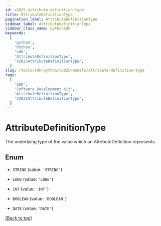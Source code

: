 ```yaml
---
id: v2025-attribute-definition-type
title: AttributeDefinitionType
pagination_label: AttributeDefinitionType
sidebar_label: AttributeDefinitionType
sidebar_class_name: pythonsdk
keywords:
  [
    'python',
    'Python',
    'sdk',
    'AttributeDefinitionType',
    'V2025AttributeDefinitionType',
  ]
slug: /tools/sdk/python/v2025/models/attribute-definition-type
tags:
  [
    'SDK',
    'Software Development Kit',
    'AttributeDefinitionType',
    'V2025AttributeDefinitionType',
  ]
---
```


# AttributeDefinitionType

The underlying type of the value which an AttributeDefinition represents.

## Enum

- `STRING` (value: `'STRING'`)

- `LONG` (value: `'LONG'`)

- `INT` (value: `'INT'`)

- `BOOLEAN` (value: `'BOOLEAN'`)

- `DATE` (value: `'DATE'`)

[[Back to top]](#)
